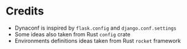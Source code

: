 # Credits

- Dynaconf is inspired by `flask.config` and `django.conf.settings`
- Some ideas also taken from Rust `config` crate
- Environments definitions ideas taken from Rust `rocket` framework
